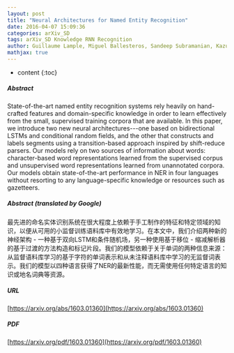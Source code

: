 ```yaml
---
layout: post
title: "Neural Architectures for Named Entity Recognition"
date: 2016-04-07 15:09:36
categories: arXiv_SD
tags: arXiv_SD Knowledge RNN Recognition
author: Guillaume Lample, Miguel Ballesteros, Sandeep Subramanian, Kazuya Kawakami, Chris Dyer
mathjax: true
---
```


* content
{:toc}

##### Abstract
State-of-the-art named entity recognition systems rely heavily on hand-crafted features and domain-specific knowledge in order to learn effectively from the small, supervised training corpora that are available. In this paper, we introduce two new neural architectures---one based on bidirectional LSTMs and conditional random fields, and the other that constructs and labels segments using a transition-based approach inspired by shift-reduce parsers. Our models rely on two sources of information about words: character-based word representations learned from the supervised corpus and unsupervised word representations learned from unannotated corpora. Our models obtain state-of-the-art performance in NER in four languages without resorting to any language-specific knowledge or resources such as gazetteers.

##### Abstract (translated by Google)
最先进的命名实体识别系统在很大程度上依赖于手工制作的特征和特定领域的知识，以便从可用的小监督训练语料库中有效地学习。在本文中，我们介绍两种新的神经架构 - 一种基于双向LSTM和条件随机场，另一种使用基于移位 - 缩减解析器的基于过渡的方法构造和标记片段。我们的模型依赖于关于单词的两种信息来源：从监督语料库学习的基于字符的单词表示和从未注释语料库中学习的无监督词表示。我们的模型以四种语言获得了NER的最新性能，而无需使用任何特定语言的知识或地名词典等资源。

##### URL
[https://arxiv.org/abs/1603.01360](https://arxiv.org/abs/1603.01360)

##### PDF
[https://arxiv.org/pdf/1603.01360](https://arxiv.org/pdf/1603.01360)

